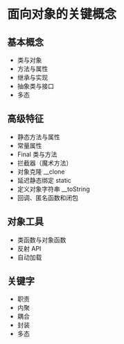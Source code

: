 # 面向对象的关键概念

## 基本概念

- 类与对象
- 方法与属性
- 继承与实现
- 抽象类与接口
- 多态

## 高级特征

- 静态方法与属性
- 常量属性
- Final 类与方法
- 拦截器（魔术方法）
- 对象克隆 __clone
- 延迟静态绑定 static
- 定义对象字符串 __toString
- 回调、匿名函数和闭包

## 对象工具

- 类函数与对象函数
- 反射 API
- 自动加载

## 关键字

- 职责
- 内聚
- 耦合
- 封装
- 多态



